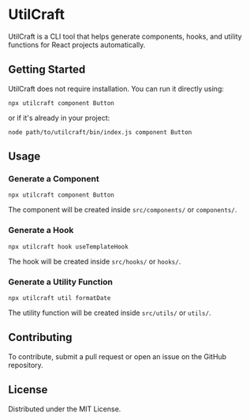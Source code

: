 # UtilCraft

UtilCraft is a CLI tool that helps generate components, hooks, and utility functions for React projects automatically.

## Getting Started

UtilCraft does not require installation. You can run it directly using:

```
npx utilcraft component Button
```

or if it's already in your project:

```
node path/to/utilcraft/bin/index.js component Button
```

## Usage

### Generate a Component

```
npx utilcraft component Button
```

The component will be created inside `src/components/` or `components/`.

### Generate a Hook

```
npx utilcraft hook useTemplateHook
```

The hook will be created inside `src/hooks/` or `hooks/`.

### Generate a Utility Function

```
npx utilcraft util formatDate
```

The utility function will be created inside `src/utils/` or `utils/`.

## Contributing

To contribute, submit a pull request or open an issue on the GitHub repository.

## License

Distributed under the MIT License.

